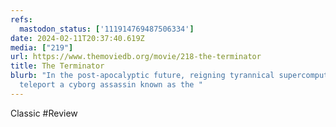 ```yaml
---
refs:
  mastodon_status: ['111914769487506334']
date: 2024-02-11T20:37:40.619Z
media: ["219"]
url: https://www.themoviedb.org/movie/218-the-terminator
title: The Terminator
blurb: "In the post-apocalyptic future, reigning tyrannical supercomputers
  teleport a cyborg assassin known as the "
---
```


Classic #Review
